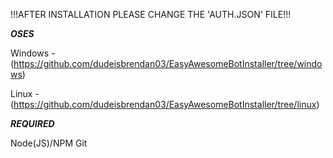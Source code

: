 !!!AFTER INSTALLATION PLEASE CHANGE THE 'AUTH.JSON' FILE!!!          

***OSES***


Windows - (https://github.com/dudeisbrendan03/EasyAwesomeBotInstaller/tree/windows)                

Linux - (https://github.com/dudeisbrendan03/EasyAwesomeBotInstaller/tree/linux)


***REQUIRED***             

Node(JS)/NPM
Git
